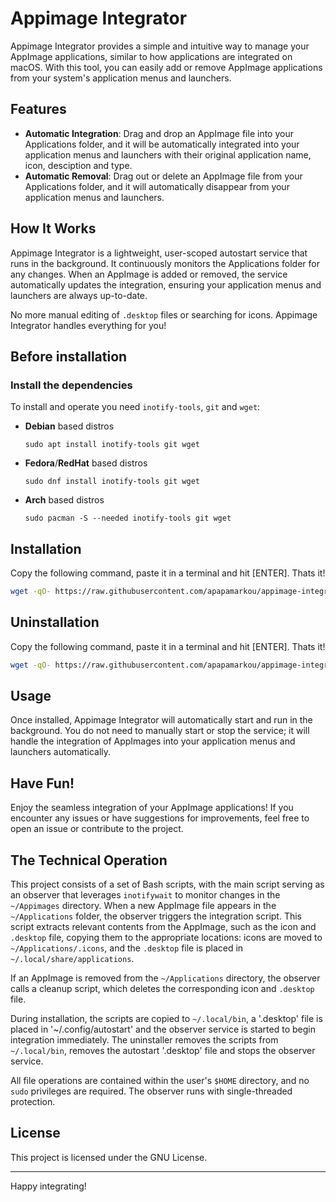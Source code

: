 # Appimage Integrator

Appimage Integrator provides a simple and intuitive way to manage your AppImage applications, similar to how applications are integrated on macOS. With this tool, you can easily add or remove AppImage applications from your system's application menus and launchers.

## Features

- **Automatic Integration**: Drag and drop an AppImage file into your Applications folder, and it will be automatically integrated into your application menus and launchers with their original application name, icon, desciption and type.
- **Automatic Removal**: Drag out or delete an AppImage file from your Applications folder, and it will automatically disappear from your application menus and launchers.

## How It Works

Appimage Integrator is a lightweight, user-scoped autostart service that runs in the background. It continuously monitors the Applications folder for any changes. When an AppImage is added or removed, the service automatically updates the integration, ensuring your application menus and launchers are always up-to-date.

No more manual editing of `.desktop` files or searching for icons. Appimage Integrator handles everything for you!

## Before installation

### Install the dependencies

   To install and operate you need `inotify-tools`, `git` and `wget`:
   
   - **Debian** based distros
     ```
     sudo apt install inotify-tools git wget
     ```
   - **Fedora**/**RedHat** based distros
     ```
     sudo dnf install inotify-tools git wget
     ```
   - **Arch** based distros
     ```
     sudo pacman -S --needed inotify-tools git wget
     ```
     
## Installation
   Copy the following command, paste it in a terminal and hit [ENTER]. Thats it!

   ```bash
   wget -qO- https://raw.githubusercontent.com/apapamarkou/appimage-integrator/main/src/appimage-integrator-install-git | bash
   ```

## Uninstallation
   Copy the following command, paste it in a terminal and hit [ENTER]. Thats it!
   ```bash
   wget -qO- https://raw.githubusercontent.com/apapamarkou/appimage-integrator/main/src/appimage-integrator-uninstall-git | bash
   ```

## Usage

Once installed, Appimage Integrator will automatically start and run in the background. You do not need to manually start or stop the service; it will handle the integration of AppImages into your application menus and launchers automatically.

## Have Fun!

Enjoy the seamless integration of your AppImage applications! If you encounter any issues or have suggestions for improvements, feel free to open an issue or contribute to the project.

## The Technical Operation

This project consists of a set of Bash scripts, with the main script serving as an observer that leverages `inotifywait` to monitor changes in the `~/Appimages` directory. When a new AppImage file appears in the `~/Applications` folder, the observer triggers the integration script. This script extracts relevant contents from the AppImage, such as the icon and `.desktop` file, copying them to the appropriate locations: icons are moved to `~/Applications/.icons`, and the `.desktop` file is placed in `~/.local/share/applications`.

If an AppImage is removed from the `~/Applications` directory, the observer calls a cleanup script, which deletes the corresponding icon and `.desktop` file.

During installation, the scripts are copied to `~/.local/bin`, a '.desktop' file is placed in '~/.config/autostart' and the observer service is started to begin integration immediately. The uninstaller removes the scripts from `~/.local/bin`, removes the autostart '.desktop' file and stops the observer service.

All file operations are contained within the user's `$HOME` directory, and no `sudo` privileges are required. The observer runs with single-threaded protection.

## License

This project is licensed under the GNU License.

---

Happy integrating!

